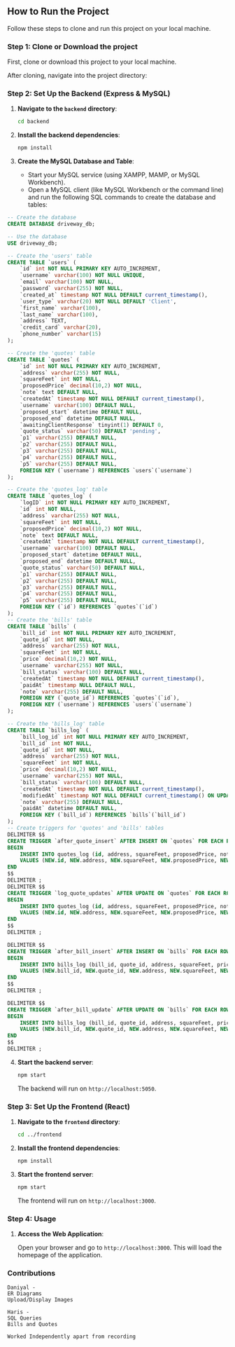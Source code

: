 ## How to Run the Project

Follow these steps to clone and run this project on your local machine.

### Step 1: Clone or Download the project

First, clone or download this project to your local machine.

 
After cloning, navigate into the project directory:

### Step 2: Set Up the Backend (Express & MySQL)

1. **Navigate to the `backend` directory**:

   ```bash
   cd backend
   ```

2. **Install the backend dependencies**:

   ```bash
   npm install
   ```

3. **Create the MySQL Database and Table**:

   - Start your MySQL service (using XAMPP, MAMP, or MySQL Workbench).
   - Open a MySQL client (like MySQL Workbench or the command line) and run the following SQL commands to create the database and tables:

```sql
-- Create the database
CREATE DATABASE driveway_db;

-- Use the database
USE driveway_db;

-- Create the 'users' table
CREATE TABLE `users` (
    `id` int NOT NULL PRIMARY KEY AUTO_INCREMENT,
    `username` varchar(100) NOT NULL UNIQUE,
    `email` varchar(100) NOT NULL,
    `password` varchar(255) NOT NULL,
    `created_at` timestamp NOT NULL DEFAULT current_timestamp(),
    `user_type` varchar(20) NOT NULL DEFAULT 'Client',
    `first_name` varchar(100),
    `last_name` varchar(100),
    `address` TEXT,
    `credit_card` varchar(20),
    `phone_number` varchar(15)
);

-- Create the 'quotes' table
CREATE TABLE `quotes` (
    `id` int NOT NULL PRIMARY KEY AUTO_INCREMENT,
    `address` varchar(255) NOT NULL,
    `squareFeet` int NOT NULL,
    `proposedPrice` decimal(10,2) NOT NULL,
    `note` text DEFAULT NULL,
    `createdAt` timestamp NOT NULL DEFAULT current_timestamp(),
    `username` varchar(100) DEFAULT NULL,
    `proposed_start` datetime DEFAULT NULL,
    `proposed_end` datetime DEFAULT NULL,
    `awaitingClientResponse` tinyint(1) DEFAULT 0,
    `quote_status` varchar(50) DEFAULT 'pending',
    `p1` varchar(255) DEFAULT NULL,
    `p2` varchar(255) DEFAULT NULL,
    `p3` varchar(255) DEFAULT NULL,
    `p4` varchar(255) DEFAULT NULL,
    `p5` varchar(255) DEFAULT NULL,
    FOREIGN KEY (`username`) REFERENCES `users`(`username`)
);

-- Create the 'quotes_log' table
CREATE TABLE `quotes_log` (
    `logID` int NOT NULL PRIMARY KEY AUTO_INCREMENT,
    `id` int NOT NULL,
    `address` varchar(255) NOT NULL,
    `squareFeet` int NOT NULL,
    `proposedPrice` decimal(10,2) NOT NULL,
    `note` text DEFAULT NULL,
    `createdAt` timestamp NOT NULL DEFAULT current_timestamp(),
    `username` varchar(100) DEFAULT NULL,
    `proposed_start` datetime DEFAULT NULL,
    `proposed_end` datetime DEFAULT NULL,
    `quote_status` varchar(50) DEFAULT NULL,
    `p1` varchar(255) DEFAULT NULL,
    `p2` varchar(255) DEFAULT NULL,
    `p3` varchar(255) DEFAULT NULL,
    `p4` varchar(255) DEFAULT NULL,
    `p5` varchar(255) DEFAULT NULL,
    FOREIGN KEY (`id`) REFERENCES `quotes`(`id`)
);
-- Create the 'bills' table
CREATE TABLE `bills` (
    `bill_id` int NOT NULL PRIMARY KEY AUTO_INCREMENT,
    `quote_id` int NOT NULL,
    `address` varchar(255) NOT NULL,
    `squareFeet` int NOT NULL,
    `price` decimal(10,2) NOT NULL,
    `username` varchar(255) NOT NULL,
    `bill_status` varchar(100) DEFAULT NULL,
    `createdAt` timestamp NOT NULL DEFAULT current_timestamp(),
    `paidAt` timestamp NULL DEFAULT NULL,
    `note` varchar(255) DEFAULT NULL,
    FOREIGN KEY (`quote_id`) REFERENCES `quotes`(`id`),
    FOREIGN KEY (`username`) REFERENCES `users`(`username`)
);

-- Create the 'bills_log' table
CREATE TABLE `bills_log` (
    `bill_log_id` int NOT NULL PRIMARY KEY AUTO_INCREMENT,
    `bill_id` int NOT NULL,
    `quote_id` int NOT NULL,
    `address` varchar(255) NOT NULL,
    `squareFeet` int NOT NULL,
    `price` decimal(10,2) NOT NULL,
    `username` varchar(255) NOT NULL,
    `bill_status` varchar(100) DEFAULT NULL,
    `createdAt` timestamp NOT NULL DEFAULT current_timestamp(),
    `modifiedAt` timestamp NOT NULL DEFAULT current_timestamp() ON UPDATE current_timestamp(),
    `note` varchar(255) DEFAULT NULL,
    `paidAt` datetime DEFAULT NULL,
    FOREIGN KEY (`bill_id`) REFERENCES `bills`(`bill_id`)
);
-- Create triggers for 'quotes' and 'bills' tables
DELIMITER $$
CREATE TRIGGER `after_quote_insert` AFTER INSERT ON `quotes` FOR EACH ROW 
BEGIN
    INSERT INTO quotes_log (id, address, squareFeet, proposedPrice, note, createdAt, username, proposed_start, proposed_end, quote_status, p1, p2, p3, p4, p5)
    VALUES (NEW.id, NEW.address, NEW.squareFeet, NEW.proposedPrice, NEW.note, NEW.createdAt, NEW.username, NEW.proposed_start, NEW.proposed_end, NEW.quote_status, NEW.p1, NEW.p2, NEW.p3, NEW.p4, NEW.p5);
END
$$
DELIMITER ;
DELIMITER $$
CREATE TRIGGER `log_quote_updates` AFTER UPDATE ON `quotes` FOR EACH ROW 
BEGIN
    INSERT INTO quotes_log (id, address, squareFeet, proposedPrice, note, createdAt, username, proposed_start, proposed_end, quote_status, p1, p2, p3, p4, p5)
    VALUES (NEW.id, NEW.address, NEW.squareFeet, NEW.proposedPrice, NEW.note, NOW(), NEW.username, NEW.proposed_start, NEW.proposed_end, NEW.quote_status, OLD.p1, OLD.p2, OLD.p3, OLD.p4, OLD.p5);
END
$$
DELIMITER ;

DELIMITER $$
CREATE TRIGGER `after_bill_insert` AFTER INSERT ON `bills` FOR EACH ROW 
BEGIN
    INSERT INTO bills_log (bill_id, quote_id, address, squareFeet, price, username, bill_status, createdAt, note)
    VALUES (NEW.bill_id, NEW.quote_id, NEW.address, NEW.squareFeet, NEW.price, NEW.username, NEW.bill_status, NEW.createdAt, NEW.note);
END
$$
DELIMITER ;

DELIMITER $$
CREATE TRIGGER `after_bill_update` AFTER UPDATE ON `bills` FOR EACH ROW 
BEGIN
    INSERT INTO bills_log (bill_id, quote_id, address, squareFeet, price, username, bill_status, createdAt, note, paidAt)
    VALUES (NEW.bill_id, NEW.quote_id, NEW.address, NEW.squareFeet, NEW.price, NEW.username, NEW.bill_status, OLD.createdAt, NEW.note, NEW.paidAt);
END
$$
DELIMITER ;

   ```

4. **Start the backend server**:

   ```bash
   npm start
   ```

   The backend will run on `http://localhost:5050`.

### Step 3: Set Up the Frontend (React)

1. **Navigate to the `frontend` directory**:

   ```bash
   cd ../frontend
   ```

2. **Install the frontend dependencies**:

   ```bash
   npm install
   ```

3. **Start the frontend server**:

   ```bash
   npm start
   ```

   The frontend will run on `http://localhost:3000`.

### Step 4: Usage

1. **Access the Web Application**:

   Open your browser and go to `http://localhost:3000`. This will load the homepage of the application.



### Contributions

    Daniyal -
    ER Diagrams
    Upload/Display Images

    Haris -
    SQL Queries
    Bills and Quotes

    Worked Independently apart from recording
